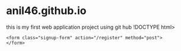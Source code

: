 # anil46.github.io
this is my first web application project using git hub
!DOCTYPE html>
<html>

  <head>
    <meta charset="utf-8">
    <title>Register Form Start</title>
    <link rel="stylesheet" href="style.css">
  </head>

  <body>

    <form class="signup-form" action="/register" method="post">
    </form>

  </body>
</html>
